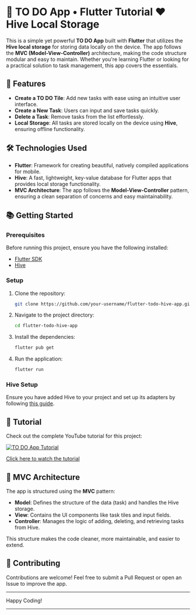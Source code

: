 # 📱 TO DO App • Flutter Tutorial ♥ Hive Local Storage

This is a simple yet powerful **TO DO App** built with **Flutter** that utilizes the **Hive local storage** for storing data locally on the device. The app follows the **MVC (Model-View-Controller)** architecture, making the code structure modular and easy to maintain. Whether you're learning Flutter or looking for a practical solution to task management, this app covers the essentials.

## 🎯 Features

- **Create a TO DO Tile**: Add new tasks with ease using an intuitive user interface.
- **Create a New Task**: Users can input and save tasks quickly.
- **Delete a Task**: Remove tasks from the list effortlessly.
- **Local Storage**: All tasks are stored locally on the device using **Hive**, ensuring offline functionality.

## 🛠️ Technologies Used

- **Flutter**: Framework for creating beautiful, natively compiled applications for mobile.
- **Hive**: A fast, lightweight, key-value database for Flutter apps that provides local storage functionality.
- **MVC Architecture**: The app follows the **Model-View-Controller** pattern, ensuring a clean separation of concerns and easy maintainability.

## 📚 Getting Started

### Prerequisites

Before running this project, ensure you have the following installed:

- [Flutter SDK](https://flutter.dev/docs/get-started/install)
- [Hive](https://pub.dev/packages/hive)

### Setup

1. Clone the repository:

   ```bash
   git clone https://github.com/your-username/flutter-todo-hive-app.git
   ```

2. Navigate to the project directory:

   ```bash
   cd flutter-todo-hive-app
   ```

3. Install the dependencies:

   ```bash
   flutter pub get
   ```

4. Run the application:

   ```bash
   flutter run
   ```

### Hive Setup

Ensure you have added Hive to your project and set up its adapters by following [this guide](https://pub.dev/packages/hive#-installing-tab-).

## 🎥 Tutorial

Check out the complete YouTube tutorial for this project:

[![TO DO App Tutorial](https://i.ytimg.com/vi/mMgr47QBZWA/hq720.jpg?sqp=-oaymwEcCNAFEJQDSFXyq4qpAw4IARUAAIhCGAFwAcABBg==&rs=AOn4CLC79tNxHJaLlHMxdUm9nB8alIUeUA)]([https://www.youtube.com/watch?v=dQw4w9WgXcQ](https://www.youtube.com/watch?v=mMgr47QBZWA&ab_channel=MitchKoko))

[Click here to watch the tutorial](https://www.youtube.com/watch?v=dQw4w9WgXcQ)

## 📝 MVC Architecture

The app is structured using the **MVC** pattern:

- **Model**: Defines the structure of the data (task) and handles the Hive storage.
- **View**: Contains the UI components like task tiles and input fields.
- **Controller**: Manages the logic of adding, deleting, and retrieving tasks from Hive.

This structure makes the code cleaner, more maintainable, and easier to extend.

## 🤝 Contributing

Contributions are welcome! Feel free to submit a Pull Request or open an Issue to improve the app.

---

Happy Coding! 

---
